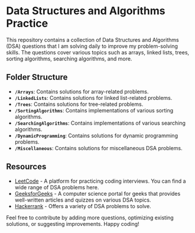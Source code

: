 # Data Structures and Algorithms Practice

This repository contains a collection of Data Structures and Algorithms (DSA) questions that I am solving daily to improve my problem-solving skills. The questions cover various topics such as arrays, linked lists, trees, sorting algorithms, searching algorithms, and more.

## Folder Structure

- **`/Arrays`**: Contains solutions for array-related problems.
- **`/LinkedLists`**: Contains solutions for linked list-related problems.
- **`/Trees`**: Contains solutions for tree-related problems.
- **`/SortingAlgorithms`**: Contains implementations of various sorting algorithms.
- **`/SearchingAlgorithms`**: Contains implementations of various searching algorithms.
- **`/DynamicProgramming`**: Contains solutions for dynamic programming problems.
- **`/Miscellaneous`**: Contains solutions for miscellaneous DSA problems.


## Resources

- [LeetCode](https://leetcode.com/) - A platform for practicing coding interviews. You can find a wide range of DSA problems here.
- [GeeksforGeeks](https://www.geeksforgeeks.org/) - A computer science portal for geeks that provides well-written articles and quizzes on various DSA topics.
- [Hackerrank](https://www.hackerrank.com/domains/tutorials/10-days-of-javascript) - Offers a variety of DSA problems to solve.

Feel free to contribute by adding more questions, optimizing existing solutions, or suggesting improvements. Happy coding!
